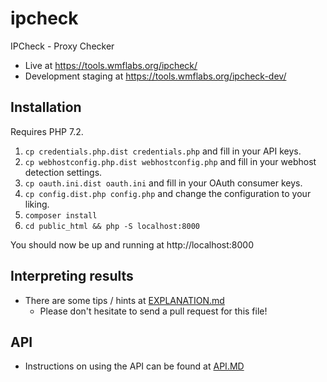 # ipcheck

IPCheck - Proxy Checker

* Live at https://tools.wmflabs.org/ipcheck/
* Development staging at https://tools.wmflabs.org/ipcheck-dev/

## Installation

Requires PHP 7.2.

1. `cp credentials.php.dist credentials.php` and fill in your API keys.
1. `cp webhostconfig.php.dist webhostconfig.php` and fill in your webhost detection settings.
1. `cp oauth.ini.dist oauth.ini` and fill in your OAuth consumer keys.
1. `cp config.dist.php config.php` and change the configuration to your liking.
1. `composer install`
1. `cd public_html && php -S localhost:8000`

You should now be up and running at http://localhost:8000

## Interpreting results

* There are some tips / hints at [EXPLANATION.md](EXPLANATION.md)
  * Please don't hesitate to send a pull request for this file!

## API

* Instructions on using the API can be found at [API.MD](API.MD)
